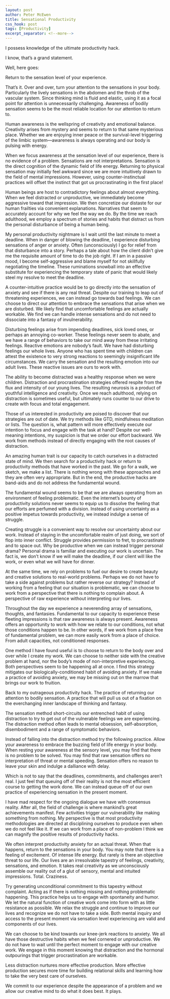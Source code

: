 ```yaml
---
layout: post
author: Peter McEwen
title: Sensational Productivity
css_hook: post
tags: [Productivity]
excerpt_separator: <!--more-->
---
```

I possess knowledge of the ultimate productivity hack.

I know, that’s a grand statement.

Well, here goes:

Return to the sensation level of your experience.

That’s it. Over and over, turn your attention to the sensations in your body. Particularly the lively sensations in the abdomen and the throb of the vascular system. Since thinking mind is fluid and elastic, using it as a focal point for attention is unnecessarily challenging. Awareness of bodily sensation seems to be the most reliable location for our attention to return to.

Human awareness is the wellspring of creativity and emotional balance. Creativity arises from mystery and seems to return to that same mysterious place. Whether we are enjoying inner peace or the survival-level triggering of the limbic system—awareness is always operating and our body is pulsing with energy.

When we focus awareness at the sensation level of our experience, there is no evidence of a problem. Sensations are not interpretations. Sensation is the direct cognition of the dynamic field of life energy. Returning to physical sensation may initially feel awkward since we are more intuitively drawn to the field of mental impressions. However, using counter-instinctual practices will offset the instinct that got us procrastinating in the first place!

Human beings are host to contradictory feelings about almost everything. When we feel distracted or unproductive, we immediately become aggressive toward that impression. We then concretize our distaste for our human frailties via convenient explanations. Narratives that seem to accurately account for why we feel the way we do. By the time we reach adulthood, we employ a spectrum of stories and habits that distract us from the personal disturbance of being a human being.

My personal productivity nightmare is I wait until the last minute to meet a deadline. When in danger of blowing the deadline, I experience disturbing sensations of anger or anxiety. Often (unconsciously) I go for relief from that disturbance into a story. Perhaps a tale about how the client didn’t give me the requisite amount of time to do the job right. If I am in a passive mood, I become self-aggressive and blame myself for not skillfully negotiating the timeline. These ruminations snowball into an effective substitute for experiencing the temporary state of panic that would likely steel my resolve to meet the deadline.

A counter-intuitive practice would be to go directly into the sensation of anxiety and see if there is any real threat. Despite our training to leap out of threatening experiences, we can instead go towards bad feelings. We can choose to direct our attention to embrace the sensations that arise when we are disturbed. We likely find that uncomfortable feelings are actually workable. We find we can handle intense sensations and do not need to dissociate into a fantasy of invulnerability.

Disturbing feelings arise from impending deadlines, sick loved ones, or perhaps an annoying co-worker. These feelings never seem to abate, and we have a range of behaviors to take our mind away from these irritating feelings. Reactive emotions are nobody’s fault. We have had disturbing feelings our whole lives. Anyone who has spent time with children can attest the existence to very strong reactions to seemingly insignificant life circumstances. We carry the sensation and the resulting emotion into our adult lives. These reactive issues are ours to work with.

The ability to become distracted was a healthy response when we were children. Distraction and procrastination strategies offered respite from the flux and intensity of our young lives. The resulting neurosis is a product of youthful intelligence and creativity. Once we reach adulthood, relying on distraction is sometimes useful, but ultimately runs counter to our drive to create with focus and total engagement.

Those of us interested in productivity are poised to discover that our strategies are out of date. We try methods like GTD, mindfulness meditation or lists. The question is, what pattern will more effectively execute our intention to focus and engage with the task at hand? Despite our well-meaning intentions, my suspicion is that we order our effort backward. We work from methods instead of directly engaging with the root causes of distraction.

An amazing human trait is our capacity to catch ourselves in a distracted state of mind. We then search for a productivity hack or return to productivity methods that have worked in the past. We go for a walk, we sketch, we make a list. There is nothing wrong with these approaches and they are often very appropriate. But in the end, the productive hacks are band-aids and do not address the fundamental wound.

The fundamental wound seems to be that we are always operating from an environment of feeling problematic. Even the internet’s bounty of productivity solutions never seems to equip us to dissolve the feeling that our efforts are perfumed with a division. Instead of using uncertainty as a positive impetus towards productivity, we instead indulge a sense of struggle.

Creating struggle is a convenient way to resolve our uncertainty about our work. Instead of staying in the uncomfortable realm of just doing, we sort of flop into inner conflict. Struggle provides permission to fret, to procrastinate and to space out. Why be productive when we can instead trigger personal drama? Personal drama is familiar and executing our work is uncertain. The fact is, we don’t know if we will make the deadline, if our client will like the work, or even what we will have for dinner.

At the same time, we rely on problems to fuel our desire to create beauty and creative solutions to real-world problems. Perhaps we do not have to take a side against problems but rather reverse our strategy? Instead of working from a feeling that our situation is problematic, we can choose to work from a perspective that there is nothing to complain about. A perspective of raw experience without interpreting our lives.

Throughout the day we experience a neverending array of sensations, thoughts, and fantasies. Fundamental to our capacity to experience these fleeting impressions is that raw awareness is always present. Awareness offers an opportunity to work with how we relate to our conditions, not what those conditions happen to be. In other words, if we work from a place free of fundamental problem, we can more easily work from a place of choice. From adult capacities, not conditioned responses.

One method I have found useful is to choose to return to the body over and over while I create my work. We can choose to neither side with the creative problem at hand, nor the body’s mode of non-interpretive experiencing. Both perspectives seem to be happening all at once. I find this strategy mitigates our biologically-conditioned habit of avoiding anxiety. If we make a practice of avoiding anxiety, we may be missing out on the marrow that brings our work to fruition.

Back to my outrageous productivity hack. The practice of returning our attention to bodily sensation. A practice that will pull us out of a fixation on the everchanging inner landscape of thinking and fantasy.

The sensation method short-circuits our entrenched habit of using distraction to try to get out of the vulnerable feelings we are experiencing. The distraction method often leads to mental obsession, self-absorption, disembodiment and a range of symptomatic behaviors.

Instead of falling into the distraction method try the following practice. Allow your awareness to embrace the buzzing field of life energy in your body. When resting your awareness at the sensory level, you may find that there is no problem to be solved. You may find that raw sensation offers no interpretation of threat or mental speeding. Sensation offers no reason to leave your skin and indulge a dalliance with delay.

Which is not to say that the deadlines, commitments, and challenges aren’t real. I just feel that queuing off of their reality is not the most efficient course to getting the work done. We can instead queue off of our own practice of experiencing sensation in the present moment.

I have mad respect for the ongoing dialogue we have with consensus reality. After all, the field of challenge is where mankind’s great achievements manifest. Few activities trigger our vulnerability like making something from nothing. My perspective is that most productivity methodologies are directed at disciplining ourselves to produce even when we do not feel like it. If we can work from a place of non-problem I think we can magnify the positive results of productivity hacks.

We often interpret productivity anxiety for an actual threat. When that happens, return to the sensations in your body. You may note that there is a feeling of excitement. Of intense life energy. But rarely is there an objective threat to our life. Our lives are an irresolvable tapestry of feelings, creativity, sensations, and emotion. It takes real creativity as we unconsciously assemble our reality out of a glut of sensory, mental and intuited impressions. Total. Craziness.

Try generating unconditional commitment to this tapestry without complaint. Acting as if there is nothing missing and nothing problematic happening. This practice helps us to engage with spontaneity and humor. We let the natural function of creative work come into form with as little resistance as possible. We relax the struggle and continue to improve our lives and recognize we do not have to take a side. Both mental inquiry and access to the present moment via sensation level experiencing are valid and components of our lives.

We can choose to be kind towards our knee-jerk reactions to anxiety. We all have those destructive habits when we feel cornered or unproductive. We do not have to wait until the perfect moment to engage with our creative work. We engage in this moment knowing that distraction and the hormonal outpourings that trigger procrastination are workable.

Less distraction nurtures more effective production. More effective production secures more time for building relational skills and learning how to take the very best care of ourselves.

We commit to our experience despite the appearance of a problem and we allow our creative mind to do what it does best. It plays.
